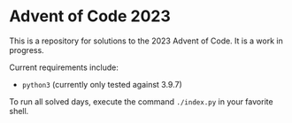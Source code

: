 # Advent of Code 2023

This is a repository for solutions to the 2023 Advent of Code.
It is a work in progress.

Current requirements include:

- `python3` (currently only tested against 3.9.7)

To run all solved days, execute the command `./index.py` in your
favorite shell.
